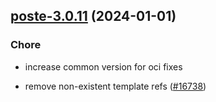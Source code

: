 

## [poste-3.0.11](https://github.com/truecharts/charts/compare/poste-3.0.10...poste-3.0.11) (2024-01-01)

### Chore



- increase common version for oci fixes

- remove non-existent template refs ([#16738](https://github.com/truecharts/charts/issues/16738))